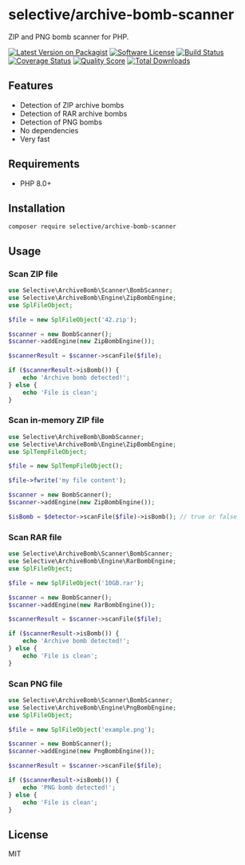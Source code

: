 # selective/archive-bomb-scanner

ZIP and PNG bomb scanner for PHP.

[![Latest Version on Packagist](https://img.shields.io/github/release/selective-php/archive-bomb-scanner.svg?style=flat-square)](https://packagist.org/packages/selective/archive-bomb-scanner)
[![Software License](https://img.shields.io/badge/license-MIT-brightgreen.svg?style=flat-square)](LICENSE.md)
[![Build Status](https://github.com/selective-php/archive-bomb-scanner/workflows/build/badge.svg)](https://github.com/selective-php/archive-bomb-scanner/actions)
[![Coverage Status](https://img.shields.io/scrutinizer/coverage/g/selective-php/archive-bomb-scanner.svg?style=flat-square)](https://scrutinizer-ci.com/g/selective-php/archive-bomb-scanner/code-structure)
[![Quality Score](https://img.shields.io/scrutinizer/quality/g/selective-php/archive-bomb-scanner.svg?style=flat-square)](https://scrutinizer-ci.com/g/selective-php/archive-bomb-scanner/?branch=master)
[![Total Downloads](https://img.shields.io/packagist/dt/selective/archive-bomb-scanner.svg?style=flat-square)](https://packagist.org/packages/selective/archive-bomb-scanner/stats)

## Features

* Detection of ZIP archive bombs
* Detection of RAR archive bombs
* Detection of PNG bombs
* No dependencies
* Very fast

## Requirements

* PHP 8.0+

## Installation

```
composer require selective/archive-bomb-scanner
```

## Usage

### Scan ZIP file

```php
use Selective\ArchiveBomb\Scanner\BombScanner;
use Selective\ArchiveBomb\Engine\ZipBombEngine;
use SplFileObject;

$file = new SplFileObject('42.zip');

$scanner = new BombScanner();
$scanner->addEngine(new ZipBombEngine());

$scannerResult = $scanner->scanFile($file);

if ($scannerResult->isBomb()) {
    echo 'Archive bomb detected!';
} else {
    echo 'File is clean';
}
```

### Scan in-memory ZIP file

```php
use Selective\ArchiveBomb\BombScanner;
use Selective\ArchiveBomb\Engine\ZipBombEngine;
use SplTempFileObject;

$file = new SplTempFileObject();

$file->fwrite('my file content');

$scanner = new BombScanner();
$scanner->addEngine(new ZipBombEngine());

$isBomb = $detector->scanFile($file)->isBomb(); // true or false
```

### Scan RAR file

```php
use Selective\ArchiveBomb\Scanner\BombScanner;
use Selective\ArchiveBomb\Engine\RarBombEngine;
use SplFileObject;

$file = new SplFileObject('10GB.rar');

$scanner = new BombScanner();
$scanner->addEngine(new RarBombEngine());

$scannerResult = $scanner->scanFile($file);

if ($scannerResult->isBomb()) {
    echo 'Archive bomb detected!';
} else {
    echo 'File is clean';
}
```

### Scan PNG file

```php
use Selective\ArchiveBomb\Scanner\BombScanner;
use Selective\ArchiveBomb\Engine\PngBombEngine;
use SplFileObject;

$file = new SplFileObject('example.png');

$scanner = new BombScanner();
$scanner->addEngine(new PngBombEngine());

$scannerResult = $scanner->scanFile($file);

if ($scannerResult->isBomb()) {
    echo 'PNG bomb detected!';
} else {
    echo 'File is clean';
}
```

## License

MIT
